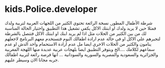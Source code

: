 # kids.Police.developer

شرطة الأطفال المطور, نسخة الرائعة تحتوي الكثير من اللجهات العربية لتربية ولدك
فمثلا حين لا يريد ولدك او ابنتك الاكل يكفي تشغيل هذا التطبيق واحتيار الحالة المناسبة لك من بين الكثير من الحلات
مثل
اذا لم يريد ابنك او ابنتك الاكل فتتصل بالشرطة لتجبرهم علي الاكل
او في حالة عدم ارادة اطفالك النوم فتستخدم معهم البرنامج لاجعلهم ينامون
والكثير من الحلات الاخري ايضا مل عدم ارادة الاستحمام واخد الدش او عدم سماعهم لكلامك ....الخ
ويتوفر التطبيق ايضا بلهجات عربية عديدة منها اللهجة المغربية والجزائرية والسعودية والمصرية والسورية والسودانية ...
انها فرصة رائعة لتربية اطفالك جربه مجانا الان وسيطر عليهم.
